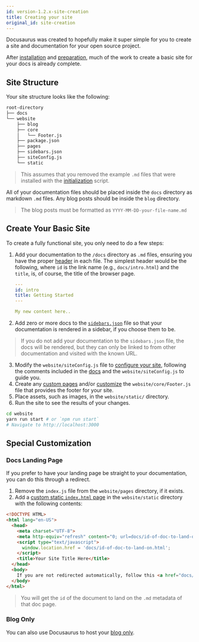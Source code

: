 ```yaml
---
id: version-1.2.x-site-creation
title: Creating your site
original_id: site-creation
---
```


Docusaurus was created to hopefully make it super simple for you to create a site and documentation for your open source project.

After [installation](getting-started-installation.md) and [preparation](getting-started-preparation.md), much of the work to create a basic site for your docs is already complete.

## Site Structure

Your site structure looks like the following:

```bash
root-directory
├── docs
└── website
    ├── blog
    ├── core
    │   └── Footer.js
    ├── package.json
    ├── pages
    ├── sidebars.json
    ├── siteConfig.js
    └── static
```

> This assumes that you removed the example `.md` files that were installed with the [initialization](getting-started-installation.md) script.

All of your documentation files should be placed inside the `docs` directory as markdown `.md` files. Any blog posts should be inside the `blog` directory.

> The blog posts must be formatted as `YYYY-MM-DD-your-file-name.md`

## Create Your Basic Site

To create a fully functional site, you only need to do a few steps:

1.  Add your documentation to the `/docs` directory as `.md` files, ensuring you have the proper [header](api-doc-markdown.md#documents) in each file. The simplest header would be the following, where `id` is the link name (e.g., `docs/intro.html`) and the `title`, is, of course, the title of the browser page.

    ```yaml
    ---
    id: intro
    title: Getting Started
    ---

    My new content here..
    ```

1.  Add zero or more docs to the [`sidebars.json`](guides-navigation.md#adding-docs-to-a-sidebar) file so that your documentation is rendered in a sidebar, if you choose them to be.

> If you do not add your documentation to the `sidebars.json` file, the docs will be rendered, but they can only be linked to from other documentation and visited with the known URL.

3.  Modify the `website/siteConfig.js` file to [configure your site](api-site-config.md), following the comments included in the [docs](api-site-config.md) and the `website/siteConfig.js` to guide you.
1.  Create any [custom pages](guides-custom-pages.md#customizing-your-site-footer) and/or [customize](guides-custom-pages.md#customizing-your-site-footer) the `website/core/Footer.js` file that provides the footer for your site.
1.  Place assets, such as images, in the `website/static/` directory.
1.  Run the site to see the results of your changes.

```bash
cd website
yarn run start # or `npm run start`
# Navigate to http://localhost:3000
```

## Special Customization

### Docs Landing Page

If you prefer to have your landing page be straight to your documentation, you can do this through a redirect.

1.  Remove the `index.js` file from the `website/pages` directory, if it exists.
1.  Add a [custom static `index.html` page](guides-custom-pages.md#adding-static-pages) in the `website/static` directory with the following contents:

```html
<!DOCTYPE HTML>
<html lang="en-US">
  <head>
    <meta charset="UTF-8">
    <meta http-equiv="refresh" content="0; url=docs/id-of-doc-to-land-on.html">
    <script type="text/javascript">
      window.location.href = 'docs/id-of-doc-to-land-on.html';
    </script>
    <title>Your Site Title Here</title>
  </head>
  <body>
    If you are not redirected automatically, follow this <a href="docs/id-of-doc-to-land-on.html">link</a>.
  </body>
</html>
```

> You will get the `id` of the document to land on the `.md` metadata of that doc page.

### Blog Only

You can also use Docusaurus to host your [blog only](guides-blog.md#i-want-to-run-in-blog-only-mode).
